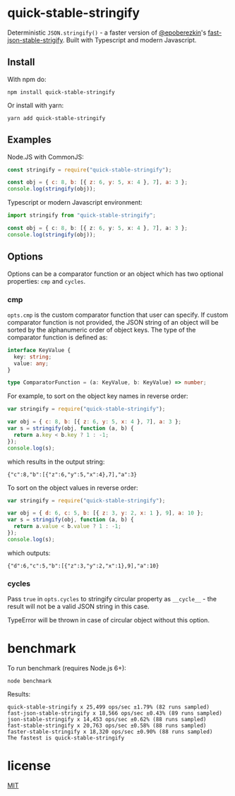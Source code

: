 # quick-stable-stringify

Deterministic `JSON.stringify()` - a faster version of [@epoberezkin](https://github.com/epoberezkin)'s [fast-json-stable-strigify](https://github.com/epoberezkin/fast-json-stable-stringify). Built with Typescript and modern Javascript.

## Install

With npm do:

```
npm install quick-stable-stringify
```

Or install with yarn:

```
yarn add quick-stable-stringify
```

## Examples

Node.JS with CommonJS:

```js
const stringify = require("quick-stable-stringify");

const obj = { c: 8, b: [{ z: 6, y: 5, x: 4 }, 7], a: 3 };
console.log(stringify(obj));
```

Typescript or modern Javascript environment:

```ts
import stringify from "quick-stable-stringify";

const obj = { c: 8, b: [{ z: 6, y: 5, x: 4 }, 7], a: 3 };
console.log(stringify(obj));
```

## Options

Options can be a comparator function or an object which has two optional properties: `cmp` and `cycles`.

### cmp

`opts.cmp` is the custom comparator function that user can specify. If custom comparator function is not provided, the JSON string of an object will be sorted by the alphanumeric order of object keys.
The type of the comparator function is defined as:

```ts
interface KeyValue {
  key: string;
  value: any;
}

type ComparatorFunction = (a: KeyValue, b: KeyValue) => number;
```

For example, to sort on the object key names in reverse order:

```js
var stringify = require("quick-stable-stringify");

var obj = { c: 8, b: [{ z: 6, y: 5, x: 4 }, 7], a: 3 };
var s = stringify(obj, function (a, b) {
  return a.key < b.key ? 1 : -1;
});
console.log(s);
```

which results in the output string:

```
{"c":8,"b":[{"z":6,"y":5,"x":4},7],"a":3}
```

To sort on the object values in reverse order:

```js
var stringify = require("quick-stable-stringify");

var obj = { d: 6, c: 5, b: [{ z: 3, y: 2, x: 1 }, 9], a: 10 };
var s = stringify(obj, function (a, b) {
  return a.value < b.value ? 1 : -1;
});
console.log(s);
```

which outputs:

```
{"d":6,"c":5,"b":[{"z":3,"y":2,"x":1},9],"a":10}
```

### cycles

Pass `true` in `opts.cycles` to stringify circular property as `__cycle__` - the result will not be a valid JSON string in this case.

TypeError will be thrown in case of circular object without this option.

# benchmark

To run benchmark (requires Node.js 6+):

```
node benchmark
```

Results:

```
quick-stable-stringify x 25,499 ops/sec ±1.79% (82 runs sampled)
fast-json-stable-stringify x 18,566 ops/sec ±0.43% (89 runs sampled)
json-stable-stringify x 14,453 ops/sec ±0.62% (88 runs sampled)
fast-stable-stringify x 20,763 ops/sec ±0.58% (88 runs sampled)
faster-stable-stringify x 18,320 ops/sec ±0.90% (88 runs sampled)
The fastest is quick-stable-stringify
```

# license

[MIT](https://github.com/epoberezkin/fast-json-stable-stringify/blob/master/LICENSE)
